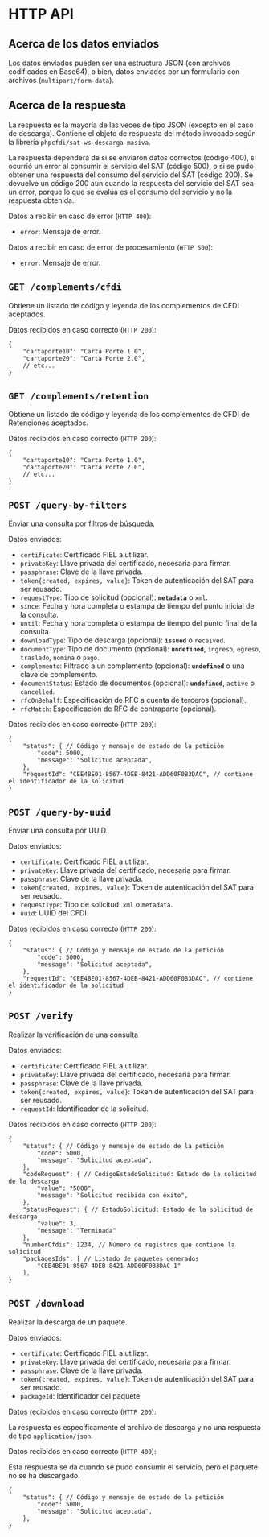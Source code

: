 # HTTP API

## Acerca de los datos enviados

Los datos enviados pueden ser una estructura JSON (con archivos codificados en Base64),
o bien, datos enviados por un formulario con archivos (`multipart/form-data`).

## Acerca de la respuesta

La respuesta es la mayoría de las veces de tipo JSON (excepto en el caso de descarga).
Contiene el objeto de respuesta del método invocado según la librería `phpcfdi/sat-ws-descarga-masiva`.

La respuesta dependerá de si se enviaron datos correctos (código 400),
si ocurrió un error al consumir el servicio del SAT (código 500),
o si se pudo obtener una respuesta del consumo del servicio del SAT (código 200).
Se devuelve un código 200 aun cuando la respuesta del servicio del SAT sea un error,
porque lo que se evalúa es el consumo del servicio y no la respuesta obtenida.

Datos a recibir en caso de error (`HTTP 400`):

- `error`: Mensaje de error.

Datos a recibir en caso de error de procesamiento (`HTTP 500`):

- `error`: Mensaje de error.

## `GET /complements/cfdi`

Obtiene un listado de código y leyenda de los complementos de CFDI aceptados.

Datos recibidos en caso correcto (`HTTP 200`):

```json5
{
    "cartaporte10": "Carta Porte 1.0",
    "cartaporte20": "Carta Porte 2.0",
    // etc...
}
```

## `GET /complements/retention`

Obtiene un listado de código y leyenda de los complementos de CFDI de Retenciones aceptados.

Datos recibidos en caso correcto (`HTTP 200`):

```json5
{
    "cartaporte10": "Carta Porte 1.0",
    "cartaporte20": "Carta Porte 2.0",
    // etc...
}
```

## `POST /query-by-filters`

Enviar una consulta por filtros de búsqueda.

Datos enviados:

- `certificate`: Certificado FIEL a utilizar.
- `privateKey`: Llave privada del certificado, necesaria para firmar.
- `passphrase`: Clave de la llave privada.
- `token{created, expires, value}`: Token de autenticación del SAT para ser reusado.
- `requestType`: Tipo de solicitud (opcional): **`metadata`** o `xml`.
- `since`: Fecha y hora completa o estampa de tiempo del punto inicial de la consulta.
- `until`: Fecha y hora completa o estampa de tiempo del punto final de la consulta.
- `downloadType`: Tipo de descarga (opcional): **`issued`** o `received`.
- `documentType`: Tipo de documento (opcional): **`undefined`**, `ingreso`, `egreso`, `traslado`, `nomina` o `pago`.
- `complemento`: Filtrado a un complemento (opcional): **`undefined`** o una clave de complemento.
- `documentStatus`: Estado de documentos (opcional): **`undefined`**, `active` o `cancelled`.
- `rfcOnBehalf`: Especificación de RFC a cuenta de terceros (opcional).
- `rfcMatch`: Especificación de RFC de contraparte (opcional).

Datos recibidos en caso correcto (`HTTP 200`):

```json5
{
    "status": { // Código y mensaje de estado de la petición
        "code": 5000, 
        "message": "Solicitud aceptada",
    },
    "requestId": "CEE4BE01-8567-4DEB-8421-ADD60F0B3DAC", // contiene el identificador de la solicitud
}
```

## `POST /query-by-uuid`

Enviar una consulta por UUID.

Datos enviados:

- `certificate`: Certificado FIEL a utilizar.
- `privateKey`: Llave privada del certificado, necesaria para firmar.
- `passphrase`: Clave de la llave privada.
- `token{created, expires, value}`: Token de autenticación del SAT para ser reusado.
- `requestType`: Tipo de solicitud: `xml` o `metadata`.
- `uuid`: UUID del CFDI.

Datos recibidos en caso correcto (`HTTP 200`):

```json5
{
    "status": { // Código y mensaje de estado de la petición
        "code": 5000, 
        "message": "Solicitud aceptada",
    },
    "requestId": "CEE4BE01-8567-4DEB-8421-ADD60F0B3DAC", // contiene el identificador de la solicitud
}
```

## `POST /verify`

Realizar la verificación de una consulta

Datos enviados:

- `certificate`: Certificado FIEL a utilizar.
- `privateKey`: Llave privada del certificado, necesaria para firmar.
- `passphrase`: Clave de la llave privada.
- `token{created, expires, value}`: Token de autenticación del SAT para ser reusado.
- `requestId`: Identificador de la solicitud.

Datos recibidos en caso correcto (`HTTP 200`):

```json5
{
    "status": { // Código y mensaje de estado de la petición
        "code": 5000, 
        "message": "Solicitud aceptada",
    },
    "codeRequest": { // CodigoEstadoSolicitud: Estado de la solicitud de la descarga
        "value": "5000",
        "message": "Solicitud recibida con éxito",
    },
    "statusRequest": { // EstadoSolicitud: Estado de la solicitud de descarga
        "value": 3,
        "message": "Terminada"
    },
    "numberCfdis": 1234, // Número de registros que contiene la solicitud
    "packagesIds": [ // Listado de paquetes generados
        "CEE4BE01-8567-4DEB-8421-ADD60F0B3DAC-1"
    ],
}
```

## `POST /download`

Realizar la descarga de un paquete.

Datos enviados:

- `certificate`: Certificado FIEL a utilizar.
- `privateKey`: Llave privada del certificado, necesaria para firmar.
- `passphrase`: Clave de la llave privada.
- `token{created, expires, value}`: Token de autenticación del SAT para ser reusado.
- `packageId`: Identificador del paquete.

Datos recibidos en caso correcto (`HTTP 200`):

La respuesta es específicamente el archivo de descarga y no una respuesta de tipo `application/json`.

Datos recibidos en caso correcto (`HTTP 400`):

Esta respuesta se da cuando se pudo consumir el servicio, pero el paquete no se ha descargado.

```json5
{
    "status": { // Código y mensaje de estado de la petición
        "code": 5000, 
        "message": "Solicitud aceptada",
    },
}
```

